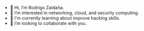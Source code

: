 - 👋 Hi, I’m Rodrigo Zaldaña.
- 👀 I’m interested in networking, cloud, and security computing.
- 🌱 I'm currently learning about improve hacking skills.
- 💞️ I’m looking to collaborate with you.

<!---
calles/calles is a ✨ special ✨ repository because its `README.md` (this file) appears on your GitHub profile.
You can click the Preview link to take a look at your changes.
--->
